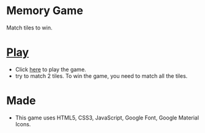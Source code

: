 # Memory Game

Match tiles to win.

# [Play](https://htmlpreview.github.io/?https://github.com/RohitSattu/Memory-Game/blob/master/index.html)

- Click [here](https://htmlpreview.github.io/?https://github.com/RohitSattu/Memory-Game/blob/master/index.html) to play the game.
- try to match 2 tiles. To win the game, you need to match all the tiles.

# Made

- This game uses HTML5, CSS3, JavaScript, Google Font, Google Material Icons.


